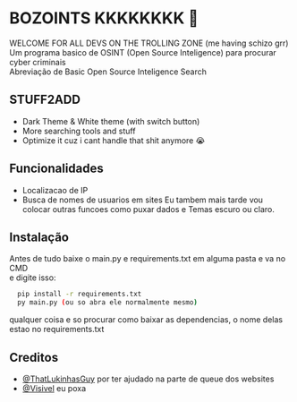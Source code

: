 # BOZOINTS KKKKKKKK 🤡
WELCOME FOR ALL DEVS ON THE TROLLING ZONE (me having schizo grr)
Um programa basico de OSINT (Open Source Inteligence) para procurar cyber criminais\
Abreviação de Basic Open Source Inteligence Search

## STUFF2ADD

- Dark Theme & White theme (with switch button)
- More searching tools and stuff
- Optimize it cuz i cant handle that shit anymore :sob:
  
## Funcionalidades

- Localizacao de IP
- Busca de nomes de usuarios em sites
Eu tambem mais tarde vou colocar outras funcoes como puxar dados e Temas escuro ou claro.
## Instalação

Antes de tudo baixe o main.py e requirements.txt em alguma pasta e va no CMD\
e digite isso:

```bash
  pip install -r requirements.txt
  py main.py (ou so abra ele normalmente mesmo)
```
qualquer coisa e so procurar como baixar as dependencias, o nome delas estao no requirements.txt
    
## Creditos

- [@ThatLukinhasGuy](https://www.github.com/octokatherine) por ter ajudado na parte de queue dos websites
- [@Visivel](https://www.github.com/visivel) eu poxa

